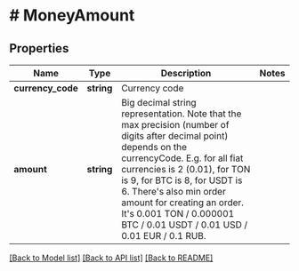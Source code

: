 # # MoneyAmount

## Properties

Name | Type | Description | Notes
------------ | ------------- | ------------- | -------------
**currency_code** | **string** | Currency code |
**amount** | **string** | Big decimal string representation. Note that the max precision (number of digits after decimal point) depends on the currencyCode. E.g. for all fiat currencies is 2 (0.01), for TON is 9, for BTC is 8, for USDT is 6. There&#39;s also min order amount for creating an order. It&#39;s 0.001 TON / 0.000001 BTC / 0.01 USDT / 0.01 USD / 0.01 EUR / 0.1 RUB. |

[[Back to Model list]](../../README.md#models) [[Back to API list]](../../README.md#endpoints) [[Back to README]](../../README.md)
